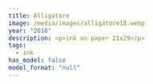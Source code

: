 ```yaml
---
title: Alligatore
image: /media/images/alligatore18.webp
year: "2018"
description: <p>ink on paper 21x29</p>
tags:
  - ink
has_model: false
model_format: "null"
---
```

